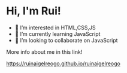 # Hi, I'm Rui!
- 👀 I’m interested in HTML,CSS,JS
- 🌱 I’m currently learning JavaScript
- 💞️ I’m looking to collaborate on JavaScript

More info about me in this link!

https://ruinaigelreogo.github.io/ruinaigelreogo
